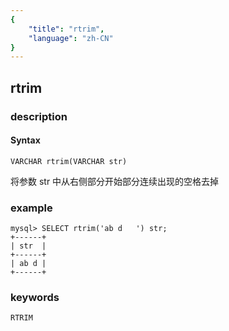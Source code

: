 ```yaml
---
{
    "title": "rtrim",
    "language": "zh-CN"
}
---
```


<!--
Licensed to the Apache Software Foundation (ASF) under one
or more contributor license agreements.  See the NOTICE file
distributed with this work for additional information
regarding copyright ownership.  The ASF licenses this file
to you under the Apache License, Version 2.0 (the
"License"); you may not use this file except in compliance
with the License.  You may obtain a copy of the License at

  http://www.apache.org/licenses/LICENSE-2.0

Unless required by applicable law or agreed to in writing,
software distributed under the License is distributed on an
"AS IS" BASIS, WITHOUT WARRANTIES OR CONDITIONS OF ANY
KIND, either express or implied.  See the License for the
specific language governing permissions and limitations
under the License.
-->

## rtrim
### description
#### Syntax

`VARCHAR rtrim(VARCHAR str)`


将参数 str 中从右侧部分开始部分连续出现的空格去掉

### example

```
mysql> SELECT rtrim('ab d   ') str;
+------+
| str  |
+------+
| ab d |
+------+
```
### keywords
    RTRIM
